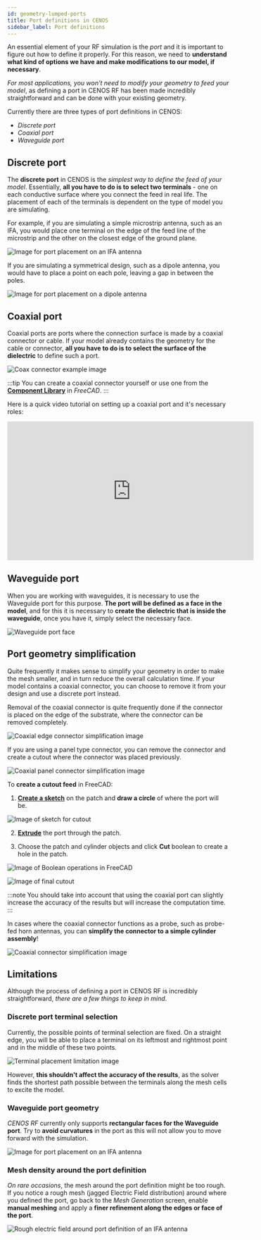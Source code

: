 ```yaml
---
id: geometry-lumped-ports
title: Port definitions in CENOS
sidebar_label: Port definitions
---
```


An essential element of your RF simulation is the *port* and it is important to figure out how to define it properly. For this reason, we need to **understand what kind of options we have and make modifications to our model, if necessary**.

*For most applications, you won’t need to modify your geometry to feed your model*, as defining a port in CENOS RF has been made incredibly straightforward and can be done with your existing geometry.

Currently there are three types of port definitions in CENOS:

- *Discrete port*
- *Coaxial port*
- *Waveguide port*


## Discrete port

The **discrete port** in CENOS is the *simplest way to define the feed of your model*. Essentially, **all you have to do is to select two terminals** - one on each conductive surface where you connect the feed in real life. The placement of each of the terminals is dependent on the type of model you are simulating.

For example, if you are simulating a simple microstrip antenna, such as an IFA, you would place one terminal on the edge of the feed line of the microstrip and the other on the closest edge of the ground plane.

<p align="center">

![Image for port placement on an IFA antenna](assets/ports/1.png)

</p>

If you are simulating a symmetrical design, such as a dipole antenna, you would have to place a point on each pole, leaving a gap in between the poles.

<p align="center">

![Image for port placement on a dipole antenna](assets/ports/2.png)

</p>


## Coaxial port

Coaxial ports are ports where the connection surface is made by a coaxial connector or cable. If your model already contains the geometry for the cable or connector, **all you have to do is to select the surface of the dielectric** to define such a port.

<p align="center">

![Coax connector example image](assets/ports/3.png)

</p>

:::tip
You can create a coaxial connector yourself or use one from the **[Component Library](geometry-creation#component-library)** in *FreeCAD*.
:::

Here is a quick video tutorial on setting up a coaxial port and it's necessary roles:

<p align="center">

<iframe width="560" height="315"
  src="https://www.youtube.com/embed/BFaKWdDQPYk"
  title="How to define a coaxial port in CENOS RF?"
  frameborder="0" 
  allow="accelerometer; autoplay; encrypted-media; gyroscope; picture-in-picture" 
  allowfullscreen>
</iframe>

</p>


## Waveguide port
When you are working with waveguides, it is necessary to use the Waveguide port for this purpose. **The port will be defined as a face in the model**, and for this it is necessary to **create the dielectric that is inside the waveguide**, once you have it, simply select the necessary face.

<p align="center">

![Waveguide port face](assets/ports/12.png)

</p>


## Port geometry simplification

Quite frequently it makes sense to simplify your geometry in order to make the mesh smaller, and in turn reduce the overall calculation time. If your model contains a coaxial connector, you can choose to remove it from your design and use a discrete port instead.

Removal of the coaxial connector is quite frequently done if the connector is placed on the edge of the substrate, where the connector can be removed completely.

<p align="center">

![Coaxial edge connector simplification image](assets/ports/4.png)

</p>

If you are using a panel type connector, you can remove the connector and create a cutout where the connector was placed previously.

<p align="center">

![Coaxial panel connector simplification image](assets/ports/5.png)

</p>

To **create a cutout feed** in FreeCAD:

1. **[Create a sketch](geometry-creation#sketches)** on the patch and **draw a circle** of where the port will be.

<p align="center">

![Image of sketch for cutout](assets/ports/6.png)

</p>

2. **[Extrude](geometry-creation#extrusion)** the port through the patch.

3. Choose the patch and cylinder objects and click **Cut** boolean to create a hole in the patch.

<p align="center">

![Image of Boolean operations in FreeCAD](assets/ports/7.png)

</p>

<p align="center">

![Image of final cutout](assets/ports/8.png)

</p>


:::note
You should take into account that using the coaxial port can slightly increase the accuracy of the results but will increase the computation time.
:::

In cases where the coaxial connector functions as a probe, such as probe-fed horn antennas, you can **simplify the connector to a simple cylinder assembly**!

<p align="center">

![Coaxial connector simplification image](assets/ports/9.png)

</p>


## Limitations

Although the process of defining a port in CENOS RF is incredibly straightforward, _there are a few things to keep in mind_.


### Discrete port terminal selection

Currently, the possible points of terminal selection are fixed. On a straight edge, you will be able to place a terminal on its leftmost and rightmost point and in the middle of these two points. 

<p align="center">

![Terminal placement limitation image](assets/ports/10.png)

</p>

However, **this shouldn't affect the accuracy of the results**, as the solver finds the shortest path possible between the terminals along the mesh cells to excite the model.


### Waveguide port geometry

_CENOS RF_ currently only supports **rectangular faces for the Waveguide port**. Try to **avoid curvatures** in the port as this will not allow you to move forward with the simulation. 

<p align="center">

![Image for port placement on an IFA antenna](assets/ports/13.png)

</p>


### Mesh density around the port definition

_On rare occasions_, the mesh around the port definition might be too rough. If you notice a rough mesh (jagged Electric Field distribution) around where you defined the port, go back to the _Mesh Generation_ screen, enable **manual meshing** and apply a **finer refinement along the edges or face of the port**.

<p align="center">

![Rough electric field around port definition of an IFA antenna](assets/ports/11.png)

</p>
